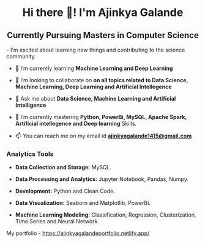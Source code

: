 <h1 align="center">Hi there 👋! I'm Ajinkya Galande </h1>
<h2 align="center"> Currently Pursuing Masters in Computer Science</h2>
- I'm excited about learning new things and contributing to the science community.

- 🌱 I’m currently learning **Machine Learning and Deep Learning**

- 👯 I’m looking to collaborate on **on all topics related to Data Science, Machine Learning, Deep Learning and Artificial Intellegence**

- 💬 Ask me about **Data Science, Machine Learning and Artificial Intelligence**

- 🌱 I’m currently mastering **Python, PowerBi, MySQL, Apache Spark, Artificial intellegence and Deep learning** Skills.

- 📫 You can reach me on my email id **ajinkyagalande1415@gmail.com**

### Analytics Tools

* **Data Collection and Storage:** MySQL.

* **Data Processing and Analytics:** Jupyter Notebook, Pandas, Numpy.

* **Development:** Python and Clean Code.

* **Data Visualization:** Seaborn and Matplotlib, PowerBi.

* **Machine Learning Modeling:** Classification, Regression, Clusterization, Time Series and Neural Network.



My portfolio - https://ajinkyagalandeportfolio.netlify.app/
